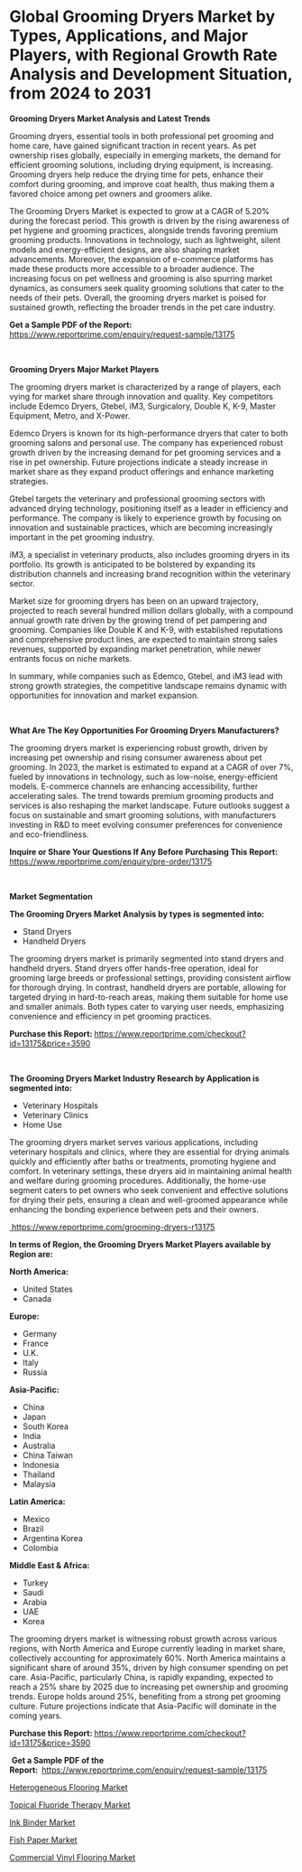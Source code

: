 <p><h1>Global Grooming Dryers Market by Types, Applications, and Major Players, with Regional Growth Rate Analysis and Development Situation, from 2024 to 2031</h1></p><p><strong>Grooming Dryers Market Analysis and Latest Trends</strong></p>
<p><p>Grooming dryers, essential tools in both professional pet grooming and home care, have gained significant traction in recent years. As pet ownership rises globally, especially in emerging markets, the demand for efficient grooming solutions, including drying equipment, is increasing. Grooming dryers help reduce the drying time for pets, enhance their comfort during grooming, and improve coat health, thus making them a favored choice among pet owners and groomers alike.</p><p>The Grooming Dryers Market is expected to grow at a CAGR of 5.20% during the forecast period. This growth is driven by the rising awareness of pet hygiene and grooming practices, alongside trends favoring premium grooming products. Innovations in technology, such as lightweight, silent models and energy-efficient designs, are also shaping market advancements. Moreover, the expansion of e-commerce platforms has made these products more accessible to a broader audience. The increasing focus on pet wellness and grooming is also spurring market dynamics, as consumers seek quality grooming solutions that cater to the needs of their pets. Overall, the grooming dryers market is poised for sustained growth, reflecting the broader trends in the pet care industry.</p></p>
<p><strong>Get a Sample PDF of the Report:&nbsp;</strong> <a href="https://www.reportprime.com/enquiry/request-sample/13175?utm_campaign=2011&utm_medium=2&utm_source=Github&utm_content=ia&utm_term=25122024&utm_id=grooming-dryers">https://www.reportprime.com/enquiry/request-sample/13175</a></p>
<p>&nbsp;</p>
<p><strong>Grooming Dryers Major Market Players</strong></p>
<p><p>The grooming dryers market is characterized by a range of players, each vying for market share through innovation and quality. Key competitors include Edemco Dryers, Gtebel, iM3, Surgicalory, Double K, K-9, Master Equipment, Metro, and X-Power. </p><p>Edemco Dryers is known for its high-performance dryers that cater to both grooming salons and personal use. The company has experienced robust growth driven by the increasing demand for pet grooming services and a rise in pet ownership. Future projections indicate a steady increase in market share as they expand product offerings and enhance marketing strategies.</p><p>Gtebel targets the veterinary and professional grooming sectors with advanced drying technology, positioning itself as a leader in efficiency and performance. The company is likely to experience growth by focusing on innovation and sustainable practices, which are becoming increasingly important in the pet grooming industry.</p><p>iM3, a specialist in veterinary products, also includes grooming dryers in its portfolio. Its growth is anticipated to be bolstered by expanding its distribution channels and increasing brand recognition within the veterinary sector.</p><p>Market size for grooming dryers has been on an upward trajectory, projected to reach several hundred million dollars globally, with a compound annual growth rate driven by the growing trend of pet pampering and grooming. Companies like Double K and K-9, with established reputations and comprehensive product lines, are expected to maintain strong sales revenues, supported by expanding market penetration, while newer entrants focus on niche markets.</p><p>In summary, while companies such as Edemco, Gtebel, and iM3 lead with strong growth strategies, the competitive landscape remains dynamic with opportunities for innovation and market expansion.</p></p>
<p>&nbsp;</p>
<p><strong>What Are The Key Opportunities For Grooming Dryers Manufacturers?</strong></p>
<p><p>The grooming dryers market is experiencing robust growth, driven by increasing pet ownership and rising consumer awareness about pet grooming. In 2023, the market is estimated to expand at a CAGR of over 7%, fueled by innovations in technology, such as low-noise, energy-efficient models. E-commerce channels are enhancing accessibility, further accelerating sales. The trend towards premium grooming products and services is also reshaping the market landscape. Future outlooks suggest a focus on sustainable and smart grooming solutions, with manufacturers investing in R&D to meet evolving consumer preferences for convenience and eco-friendliness.</p></p>
<p><strong>Inquire or Share Your Questions If Any Before Purchasing This Report:</strong> <a href="https://www.reportprime.com/enquiry/pre-order/13175?utm_campaign=2011&utm_medium=2&utm_source=Github&utm_content=ia&utm_term=25122024&utm_id=grooming-dryers">https://www.reportprime.com/enquiry/pre-order/13175</a></p>
<p>&nbsp;</p>
<p><strong>Market Segmentation</strong></p>
<p><strong>The Grooming Dryers Market Analysis by types is segmented into:</strong></p>
<p><ul><li>Stand Dryers</li><li>Handheld Dryers</li></ul></p>
<p><p>The grooming dryers market is primarily segmented into stand dryers and handheld dryers. Stand dryers offer hands-free operation, ideal for grooming large breeds or professional settings, providing consistent airflow for thorough drying. In contrast, handheld dryers are portable, allowing for targeted drying in hard-to-reach areas, making them suitable for home use and smaller animals. Both types cater to varying user needs, emphasizing convenience and efficiency in pet grooming practices.</p></p>
<p><strong>Purchase this Report:&nbsp;</strong><a href="https://www.reportprime.com/checkout?id=13175&price=3590&utm_campaign=2011&utm_medium=2&utm_source=Github&utm_content=ia&utm_term=25122024&utm_id=grooming-dryers">https://www.reportprime.com/checkout?id=13175&price=3590</a></p>
<p>&nbsp;</p>
<p><strong>The Grooming Dryers Market Industry Research by Application is segmented into:</strong></p>
<p><ul><li>Veterinary Hospitals</li><li>Veterinary Clinics</li><li>Home Use</li></ul></p>
<p><p>The grooming dryers market serves various applications, including veterinary hospitals and clinics, where they are essential for drying animals quickly and efficiently after baths or treatments, promoting hygiene and comfort. In veterinary settings, these dryers aid in maintaining animal health and welfare during grooming procedures. Additionally, the home-use segment caters to pet owners who seek convenient and effective solutions for drying their pets, ensuring a clean and well-groomed appearance while enhancing the bonding experience between pets and their owners.</p></p>
<p><a href="https://www.reportprime.com/grooming-dryers-r13175?utm_campaign=2011&utm_medium=2&utm_source=Github&utm_content=ia&utm_term=25122024&utm_id=grooming-dryers">&nbsp;https://www.reportprime.com/grooming-dryers-r13175</a></p>
<p><strong>In terms of Region, the Grooming Dryers Market Players available by Region are:</strong></p>
<p>
    <p> <strong> North America: </strong>
        <ul>
            <li>United States</li>
            <li>Canada</li>
        </ul>
        </p> 
    <p> <strong> Europe: </strong>
        <ul>
            <li>Germany</li>
            <li>France</li>
            <li>U.K.</li>
            <li>Italy</li>
            <li>Russia</li>
        </ul>
        </p> 
    <p> <strong> Asia-Pacific: </strong>
        <ul>
            <li>China</li>
            <li>Japan</li>
            <li>South Korea</li>
            <li>India</li>
            <li>Australia</li>
            <li>China Taiwan</li>
            <li>Indonesia</li>
            <li>Thailand</li>
            <li>Malaysia</li>
        </ul>
        </p> 
    <p> <strong> Latin America: </strong>
        <ul>
            <li>Mexico</li>
            <li>Brazil</li>
            <li>Argentina Korea</li>
            <li>Colombia</li>
        </ul>
        </p> 
    <p> <strong> Middle East & Africa: </strong>
        <ul>
            <li>Turkey</li>
            <li>Saudi</li>
            <li>Arabia</li>
            <li>UAE</li>
            <li>Korea</li>
        </ul>
    </p>
    </p>
<p><p>The grooming dryers market is witnessing robust growth across various regions, with North America and Europe currently leading in market share, collectively accounting for approximately 60%. North America maintains a significant share of around 35%, driven by high consumer spending on pet care. Asia-Pacific, particularly China, is rapidly expanding, expected to reach a 25% share by 2025 due to increasing pet ownership and grooming trends. Europe holds around 25%, benefiting from a strong pet grooming culture. Future projections indicate that Asia-Pacific will dominate in the coming years.</p></p>
<p><strong>Purchase this Report: </strong><a href="https://www.reportprime.com/checkout?id=13175&price=3590&utm_campaign=2011&utm_medium=2&utm_source=Github&utm_content=ia&utm_term=25122024&utm_id=grooming-dryers">https://www.reportprime.com/checkout?id=13175&price=3590</a></p>
<p>&nbsp;<strong>Get a Sample PDF of the Report:&nbsp;&nbsp;</strong><a href="https://www.reportprime.com/enquiry/request-sample/13175?utm_campaign=2011&utm_medium=2&utm_source=Github&utm_content=ia&utm_term=25122024&utm_id=grooming-dryers">https://www.reportprime.com/enquiry/request-sample/13175</a></p>
<p><strong></strong></p>
<p><p><a href="https://www.linkedin.com/pulse/heterogeneous-flooring-market-outlook-growth-trends-104-cagr-qpgof?utm_campaign=2011&utm_medium=2&utm_source=Github&utm_content=ia&utm_term=25122024&utm_id=grooming-dryers">Heterogeneous Flooring Market</a></p><p><a href="https://www.linkedin.com/pulse/topical-fluoride-therapy-market-forecasts-trends-impact-analysis-zcwwf?utm_campaign=2011&utm_medium=2&utm_source=Github&utm_content=ia&utm_term=25122024&utm_id=grooming-dryers">Topical Fluoride Therapy Market</a></p><p><a href="https://www.linkedin.com/pulse/ink-binder-market-insights-industry-development-projected-gbcbf?utm_campaign=2011&utm_medium=2&utm_source=Github&utm_content=ia&utm_term=25122024&utm_id=grooming-dryers">Ink Binder Market</a></p><p><a href="https://www.linkedin.com/pulse/c-glance-reports-anmec?utm_campaign=2011&utm_medium=2&utm_source=Github&utm_content=ia&utm_term=25122024&utm_id=grooming-dryers">Fish Paper Market</a></p><p><a href="https://www.linkedin.com/pulse/whats-powering-commercial-vinyl-flooring-market-key-growth-hihnf?utm_campaign=2011&utm_medium=2&utm_source=Github&utm_content=ia&utm_term=25122024&utm_id=grooming-dryers">Commercial Vinyl Flooring Market</a></p></p>
